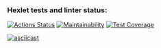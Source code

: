 ### Hexlet tests and linter status:

[![Actions Status](https://github.com/su-27sm1/frontend-project-46/workflows/hexlet-check/badge.svg)](https://github.com/su-27sm1/frontend-project-46/actions) [![Maintainability](https://api.codeclimate.com/v1/badges/7f0f3176e3108ecb1c22/maintainability)](https://codeclimate.com/github/su-27sm1/frontend-project-46/maintainability) [![Test Coverage](https://api.codeclimate.com/v1/badges/7f0f3176e3108ecb1c22/test_coverage)](https://codeclimate.com/github/su-27sm1/frontend-project-46/test_coverage)

[![asciicast](https://asciinema.org/a/uVjgd9McJxuxfODM6JnATJS2v.svg)](https://asciinema.org/a/uVjgd9McJxuxfODM6JnATJS2v)
